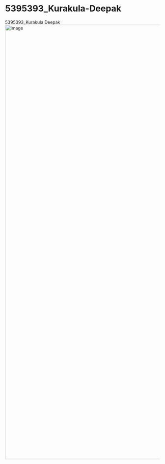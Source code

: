 # 5395393_Kurakula-Deepak
5395393_Kurakula Deepak
<img width="1999" height="1414" alt="image" src="https://github.com/user-attachments/assets/e07bc3c2-e5a9-4574-914e-82b24677b6b2" />
